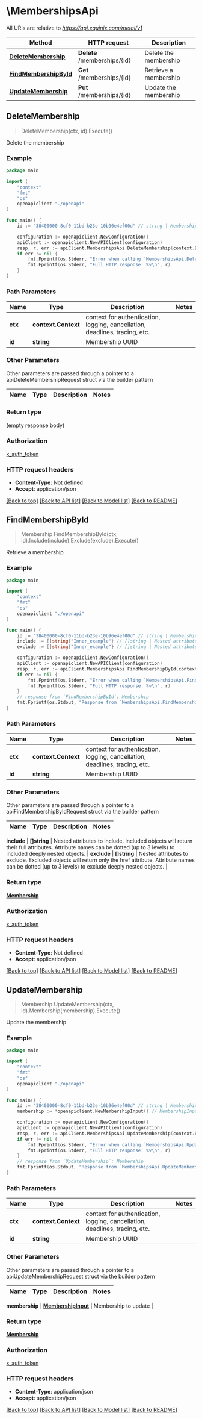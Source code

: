 # \MembershipsApi

All URIs are relative to *https://api.equinix.com/metal/v1*

Method | HTTP request | Description
------------- | ------------- | -------------
[**DeleteMembership**](MembershipsApi.md#DeleteMembership) | **Delete** /memberships/{id} | Delete the membership
[**FindMembershipById**](MembershipsApi.md#FindMembershipById) | **Get** /memberships/{id} | Retrieve a membership
[**UpdateMembership**](MembershipsApi.md#UpdateMembership) | **Put** /memberships/{id} | Update the membership



## DeleteMembership

> DeleteMembership(ctx, id).Execute()

Delete the membership



### Example

```go
package main

import (
    "context"
    "fmt"
    "os"
    openapiclient "./openapi"
)

func main() {
    id := "38400000-8cf0-11bd-b23e-10b96e4ef00d" // string | Membership UUID

    configuration := openapiclient.NewConfiguration()
    apiClient := openapiclient.NewAPIClient(configuration)
    resp, r, err := apiClient.MembershipsApi.DeleteMembership(context.Background(), id).Execute()
    if err != nil {
        fmt.Fprintf(os.Stderr, "Error when calling `MembershipsApi.DeleteMembership``: %v\n", err)
        fmt.Fprintf(os.Stderr, "Full HTTP response: %v\n", r)
    }
}
```

### Path Parameters


Name | Type | Description  | Notes
------------- | ------------- | ------------- | -------------
**ctx** | **context.Context** | context for authentication, logging, cancellation, deadlines, tracing, etc.
**id** | **string** | Membership UUID | 

### Other Parameters

Other parameters are passed through a pointer to a apiDeleteMembershipRequest struct via the builder pattern


Name | Type | Description  | Notes
------------- | ------------- | ------------- | -------------


### Return type

 (empty response body)

### Authorization

[x_auth_token](../README.md#x_auth_token)

### HTTP request headers

- **Content-Type**: Not defined
- **Accept**: application/json

[[Back to top]](#) [[Back to API list]](../README.md#documentation-for-api-endpoints)
[[Back to Model list]](../README.md#documentation-for-models)
[[Back to README]](../README.md)


## FindMembershipById

> Membership FindMembershipById(ctx, id).Include(include).Exclude(exclude).Execute()

Retrieve a membership



### Example

```go
package main

import (
    "context"
    "fmt"
    "os"
    openapiclient "./openapi"
)

func main() {
    id := "38400000-8cf0-11bd-b23e-10b96e4ef00d" // string | Membership UUID
    include := []string{"Inner_example"} // []string | Nested attributes to include. Included objects will return their full attributes. Attribute names can be dotted (up to 3 levels) to included deeply nested objects. (optional)
    exclude := []string{"Inner_example"} // []string | Nested attributes to exclude. Excluded objects will return only the href attribute. Attribute names can be dotted (up to 3 levels) to exclude deeply nested objects. (optional)

    configuration := openapiclient.NewConfiguration()
    apiClient := openapiclient.NewAPIClient(configuration)
    resp, r, err := apiClient.MembershipsApi.FindMembershipById(context.Background(), id).Include(include).Exclude(exclude).Execute()
    if err != nil {
        fmt.Fprintf(os.Stderr, "Error when calling `MembershipsApi.FindMembershipById``: %v\n", err)
        fmt.Fprintf(os.Stderr, "Full HTTP response: %v\n", r)
    }
    // response from `FindMembershipById`: Membership
    fmt.Fprintf(os.Stdout, "Response from `MembershipsApi.FindMembershipById`: %v\n", resp)
}
```

### Path Parameters


Name | Type | Description  | Notes
------------- | ------------- | ------------- | -------------
**ctx** | **context.Context** | context for authentication, logging, cancellation, deadlines, tracing, etc.
**id** | **string** | Membership UUID | 

### Other Parameters

Other parameters are passed through a pointer to a apiFindMembershipByIdRequest struct via the builder pattern


Name | Type | Description  | Notes
------------- | ------------- | ------------- | -------------

 **include** | **[]string** | Nested attributes to include. Included objects will return their full attributes. Attribute names can be dotted (up to 3 levels) to included deeply nested objects. | 
 **exclude** | **[]string** | Nested attributes to exclude. Excluded objects will return only the href attribute. Attribute names can be dotted (up to 3 levels) to exclude deeply nested objects. | 

### Return type

[**Membership**](Membership.md)

### Authorization

[x_auth_token](../README.md#x_auth_token)

### HTTP request headers

- **Content-Type**: Not defined
- **Accept**: application/json

[[Back to top]](#) [[Back to API list]](../README.md#documentation-for-api-endpoints)
[[Back to Model list]](../README.md#documentation-for-models)
[[Back to README]](../README.md)


## UpdateMembership

> Membership UpdateMembership(ctx, id).Membership(membership).Execute()

Update the membership



### Example

```go
package main

import (
    "context"
    "fmt"
    "os"
    openapiclient "./openapi"
)

func main() {
    id := "38400000-8cf0-11bd-b23e-10b96e4ef00d" // string | Membership UUID
    membership := *openapiclient.NewMembershipInput() // MembershipInput | Membership to update

    configuration := openapiclient.NewConfiguration()
    apiClient := openapiclient.NewAPIClient(configuration)
    resp, r, err := apiClient.MembershipsApi.UpdateMembership(context.Background(), id).Membership(membership).Execute()
    if err != nil {
        fmt.Fprintf(os.Stderr, "Error when calling `MembershipsApi.UpdateMembership``: %v\n", err)
        fmt.Fprintf(os.Stderr, "Full HTTP response: %v\n", r)
    }
    // response from `UpdateMembership`: Membership
    fmt.Fprintf(os.Stdout, "Response from `MembershipsApi.UpdateMembership`: %v\n", resp)
}
```

### Path Parameters


Name | Type | Description  | Notes
------------- | ------------- | ------------- | -------------
**ctx** | **context.Context** | context for authentication, logging, cancellation, deadlines, tracing, etc.
**id** | **string** | Membership UUID | 

### Other Parameters

Other parameters are passed through a pointer to a apiUpdateMembershipRequest struct via the builder pattern


Name | Type | Description  | Notes
------------- | ------------- | ------------- | -------------

 **membership** | [**MembershipInput**](MembershipInput.md) | Membership to update | 

### Return type

[**Membership**](Membership.md)

### Authorization

[x_auth_token](../README.md#x_auth_token)

### HTTP request headers

- **Content-Type**: application/json
- **Accept**: application/json

[[Back to top]](#) [[Back to API list]](../README.md#documentation-for-api-endpoints)
[[Back to Model list]](../README.md#documentation-for-models)
[[Back to README]](../README.md)

